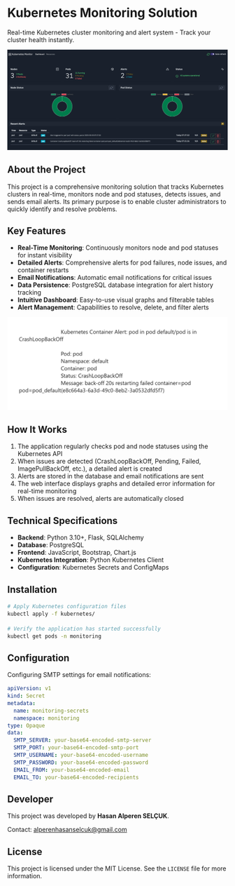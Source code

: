 # Kubernetes Monitoring Solution

Real-time Kubernetes cluster monitoring and alert system - Track your cluster health instantly.

![Kubernetes Monitoring Dashboard](./docs/images/dashboard.png)

## About the Project

This project is a comprehensive monitoring solution that tracks Kubernetes clusters in real-time, monitors node and pod statuses, detects issues, and sends email alerts. Its primary purpose is to enable cluster administrators to quickly identify and resolve problems.

## Key Features

- **Real-Time Monitoring**: Continuously monitors node and pod statuses for instant visibility
- **Detailed Alerts**: Comprehensive alerts for pod failures, node issues, and container restarts
- **Email Notifications**: Automatic email notifications for critical issues
- **Data Persistence**: PostgreSQL database integration for alert history tracking
- **Intuitive Dashboard**: Easy-to-use visual graphs and filterable tables
- **Alert Management**: Capabilities to resolve, delete, and filter alerts

![Kubernetes Alert Email](./docs/images/alert-email.png)

## How It Works

1. The application regularly checks pod and node statuses using the Kubernetes API
2. When issues are detected (CrashLoopBackOff, Pending, Failed, ImagePullBackOff, etc.), a detailed alert is created
3. Alerts are stored in the database and email notifications are sent
4. The web interface displays graphs and detailed error information for real-time monitoring
5. When issues are resolved, alerts are automatically closed

## Technical Specifications

- **Backend**: Python 3.10+, Flask, SQLAlchemy
- **Database**: PostgreSQL
- **Frontend**: JavaScript, Bootstrap, Chart.js
- **Kubernetes Integration**: Python Kubernetes Client
- **Configuration**: Kubernetes Secrets and ConfigMaps

## Installation

```bash
# Apply Kubernetes configuration files
kubectl apply -f kubernetes/

# Verify the application has started successfully
kubectl get pods -n monitoring
```

## Configuration

Configuring SMTP settings for email notifications:

```yaml
apiVersion: v1
kind: Secret
metadata:
  name: monitoring-secrets
  namespace: monitoring
type: Opaque
data:
  SMTP_SERVER: your-base64-encoded-smtp-server
  SMTP_PORT: your-base64-encoded-smtp-port
  SMTP_USERNAME: your-base64-encoded-username
  SMTP_PASSWORD: your-base64-encoded-password
  EMAIL_FROM: your-base64-encoded-email
  EMAIL_TO: your-base64-encoded-recipients
```

## Developer

This project was developed by **Hasan Alperen SELÇUK**.

Contact: [alperenhasanselcuk@gmail.com](mailto:alperenhasanselcuk@gmail.com)

## License

This project is licensed under the MIT License. See the `LICENSE` file for more information.